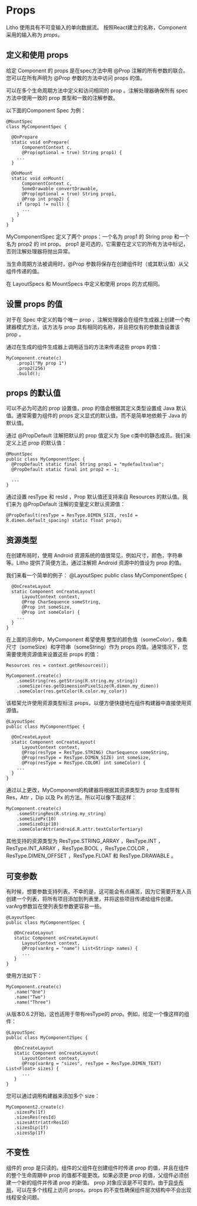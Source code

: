 # Props

Litho 使用具有不可变输入的单向数据流。 按照React建立的名称，Component 采用的输入称为 *props*。

## 定义和使用 props

给定 Component 的 props 是在spec方法中用 @Prop 注解的所有参数的联合。您可以在所有声明为 @Prop 参数的方法中访问 props 的值。

可以在多个生命周期方法中定义和访问相同的 prop 。注解处理器确保所有 spec 方法中使用一致的 prop 类型和一致的注解参数。

以下面的Component Spec 为例：

	@MountSpec
	class MyComponentSpec {
	
	  @OnPrepare
	  static void onPrepare(
	      ComponentContext c,
	      @Prop(optional = true) String prop1) {
	    ...
	  }
	
	  @OnMount
	  static void onMount(
	      ComponentContext c,
	      SomeDrawable convertDrawable,
	      @Prop(optional = true) String prop1,
	      @Prop int prop2) {
	    if (prop1 != null) {
	      ...
	    }
	  }
	}

MyComponentSpec 定义了两个 props：一个名为 prop1 的 String prop 和一个名为 prop2 的 int prop。 prop1 是可选的，它需要在定义它的所有方法中标记，否则注解处理器将抛出异常。

当生命周期方法被调用时，@Prop 参数将保存在创建组件时（或其默认值）从父组件传递的值。

在 LayoutSpecs 和 MountSpecs 中定义和使用 props 的方式相同。

## 设置 props 的值

对于在 Spec 中定义的每个唯一 prop ，注解处理器会在组件生成器上创建一个构建器模式方法，该方法与 prop 具有相同的名称，并且把仅有的参数值设置该 prop 。

通过在生成的组件生成器上调用适当的方法来传递这些 props 的值：

	MyComponent.create(c)
	    .prop1("My prop 1")
	    .prop2(256)
	    .build();

## props 的默认值
可以不必为可选的 prop 设置值，prop 的值会根据其定义类型设置成 Java 默认值。通常需要为组件的 props 定义显式的默认值，而不是简单地依赖于 Java 的默认值。 

通过 @PropDefault 注解把默认的 prop 值定义为 Spe c类中的静态成员。我们来定义上述 prop 的默认值：

	@MountSpec
	public class MyComponentSpec {
	  @PropDefault static final String prop1 = "mydefaultvalue";
	  @PropDefault static final int prop2 = -1;
	
	  ...
	}

通过设置 resType 和 resId ，Prop 默认值还支持来自 Resources 的默认值。我们来为 @PropDefault 注解的变量定义默认资源值：

	@PropDefault(resType = ResType.DIMEN_SIZE, resId = R.dimen.default_spacing) static float prop3;

## 资源类型

在创建布局时，使用 Android 资源系统的值很常见，例如尺寸，颜色，字符串等。Litho 提供了简便方法，通过注解把 Android 资源中的值设为  prop 的值。

我们来看一个简单的例子：
	@LayoutSpec
	public class MyComponentSpec {
	
	  @OnCreateLayout
	  static Component onCreateLayout(
	      LayoutContext context,
	      @Prop CharSequence someString,
	      @Prop int someSize,
	      @Prop int someColor) {
	    ...
	  }
	}


在上面的示例中，MyComponent 希望使用 整型的颜色值（someColor），像素尺寸（someSize）和字符串（someString）作为 props 的值。通常情况下，您需要使用资源值来设置这些 props 的值：

	Resources res = context.getResources();
	
	MyComponent.create(c)
	    .someString(res.getString(R.string.my_string))
	    .someSize(res.getDimensionPixelSize(R.dimen.my_dimen))
	    .someColor(res.getColor(R.color.my_color))

该框架允许使用资源类型标注 props，以便方便快捷地在组件构建器中直接使用资源值。

	@LayoutSpec
	public class MyComponentSpec {
	
	  @OnCreateLayout
	  static Component onCreateLayout(
	      LayoutContext context,
	      @Prop(resType = ResType.STRING) CharSequence someString,
	      @Prop(resType = ResType.DIMEN_SIZE) int someSize,
	      @Prop(resType = ResType.COLOR) int someColor) {
	    ...
	  }
	}


通过以上更改，MyComponent的构建器将根据其资源类型为 prop 生成带有 Res，Attr ，Dip 以及 Px 的方法。所以可以像下面这样：

	MyComponent.create(c)
	    .someStringRes(R.string.my_string)
	    .someSizePx(10)
	    .someSizeDip(10)
	    .someColorAttr(android.R.attr.textColorTertiary)



其他支持的资源类型为 ResType.STRING_ARRAY ，ResType.INT ，ResType.INT_ARRAY ，ResType.BOOL ，ResType.COLOR ，ResType.DIMEN_OFFSET ，ResType.FLOAT 和 ResType.DRAWABLE 。

## 可变参数


有时候，想要参数支持列表。不幸的是，这可能会有点痛苦，因为它需要开发人员创建一个列表，将所有项目添加到列表里，并将这些项目传递给组件创建。 varArg参数旨在使列表型参数更容易一些。

	@LayoutSpec
	public class MyComponentSpec {
	
	   @OnCreateLayout
	   static Component onCreateLayout(
	      LayoutContext context,
	      @Prop(varArg = "name") List<String> names) {
	      ...
	   }
	}

使用方法如下：

	MyComponent.create(c)
	   .name("One")
	   .name("Two")
	   .name("Three")

从版本0.6.2开始，这也适用于带有resType的 prop。例如，给定一个像这样的组件：

	@LayoutSpec
	public class MyComponent2Spec {
	
	   @OnCreateLayout
	   static Component onCreateLayout(
	      LayoutContext context,
	      @Prop(varArg = "sizes", resType = ResType.DIMEN_TEXT) List<Float> sizes) {
	      ...
	   }
	}

您可以通过调用构建器来添加多个 size：

	MyComponent2.create(c)
	   .sizesPx(1f)
	   .sizesRes(resId)
	   .sizesAttr(attrResId)
	   .sizesDip(1f)
	   .sizesSp(1f)

## 不变性

组件的 prop 是只读的。组件的父组件在创建组件时传递 prop 的值，并且在组件的整个生命周期中 prop 的值都不能更改。如果必须更 prop 的值，父组件必须创建一个新的组件并传递 prop 的新值​​。 prop 对象应该是不可变的。由于[异步布局](https://fblitho.com/docs/asynchronous-layout)，可以在多个线程上访问 props。props 的不变性确保组件层次结构中不会出现线程安全问题。
